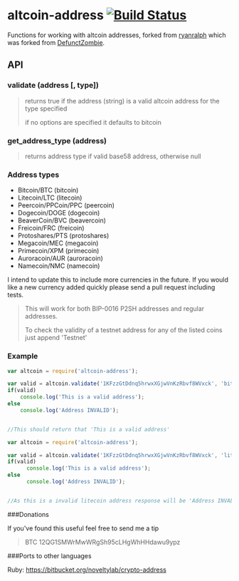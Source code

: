 # altcoin-address [![Build Status](https://secure.travis-ci.org/ryanralph/altcoin-address.png)](http://travis-ci.org/ryanralph/altcoin-address)
Functions for working with altcoin addresses, forked from [ryanralph](https://github.com/ryanralph/altcoin-address) which was forked from [DefunctZombie](https://github.com/defunctzombie/bitcoin-address).

## API

### validate (address [, type])

> returns true if the address (string) is a valid altcoin address for the type specified
>
> if no options are specified it defaults to bitcoin

### get_address_type (address)

> returns address type if valid base58 address, otherwise null

### Address types

* Bitcoin/BTC  (bitcoin)
* Litecoin/LTC  (litecoin)
* Peercoin/PPCoin/PPC  (peercoin)
* Dogecoin/DOGE (dogecoin)
* BeaverCoin/BVC (beavercoin)
* Freicoin/FRC  (freicoin)
* Protoshares/PTS  (protoshares)
* Megacoin/MEC  (megacoin)
* Primecoin/XPM  (primecoin)
* Auroracoin/AUR (auroracoin)
* Namecoin/NMC (namecoin)

I intend to update this to include more currencies in the future. If you would like a new currency added quickly please send a pull request including tests.

> This will work for both BIP-0016 P2SH addresses and regular addresses.
>
> To check the validity of a testnet address for any of the listed coins just append 'Testnet'

### Example

```javascript
var altcoin = require('altcoin-address');

var valid = altcoin.validate('1KFzzGtDdnq5hrwxXGjwVnKzRbvf8WVxck', 'bitcoin');
if(valid)
	console.log('This is a valid address');
else
	console.log('Address INVALID');


//This should return that 'This is a valid address'
```

```javascript
var altcoin = require('altcoin-address');

var valid = altcoin.validate('1KFzzGtDdnq5hrwxXGjwVnKzRbvf8WVxck', 'litecoinTestnet');
if(valid)
      console.log('This is a valid address');
else
      console.log('Address INVALID');


//As this is a invalid litecoin address response will be 'Address INVALID'
```

###Donations

If you've found this useful feel free to send me a tip
> BTC 12QG1SMWrMwWRgSh95cLHgWhHHdawu9ypz


###Ports to other languages

Ruby: https://bitbucket.org/noveltylab/crypto-address
